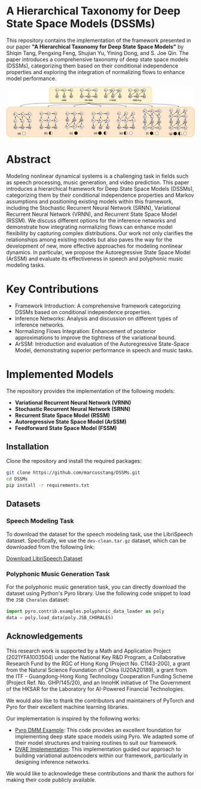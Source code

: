 # A Hierarchical Taxonomy for Deep State Space Models (DSSMs)

This repository contains the implementation of the framework presented in our paper **"A Hierarchical Taxonomy for Deep State Space Models"** by Shiqin Tang, Pengxing Feng, Shujian Yu, Yining Dong, and S. Joe Qin. The paper introduces a comprehensive taxonomy of deep state space models (DSSMs), categorizing them based on their conditional independence properties and exploring the integration of normalizing flows to enhance model performance.

![Hierarchical Framework for DSSMs](Images/main_fig.png)

# Abstract
Modeling nonlinear dynamical systems is a challenging task in fields such as speech processing, music generation, and video prediction. This paper introduces a hierarchical framework for Deep State Space Models (DSSMs), categorizing them by their conditional independence properties and Markov assumptions and positioning existing models within this framework, including the Stochastic Recurrent Neural Network (SRNN), Variational Recurrent Neural Network (VRNN), and Recurrent State Space Model (RSSM). We discuss different options for the inference networks and demonstrate how integrating normalizing flows can enhance model flexibility by capturing complex distributions. Our work not only clarifies the relationships among existing models but also paves the way for the development of new, more effective approaches for modeling nonlinear dynamics. In particular, we propose the Autoregressive State Space Model (ArSSM) and evaluate its effectiveness in speech and polyphonic music modeling tasks.

# Key Contributions
- Framework Introduction: A comprehensive framework categorizing DSSMs based on conditional independence properties.
- Inference Networks: Analysis and discussion on different types of inference networks.
- Normalizing Flows Integration: Enhancement of posterior approximations to improve the tightness of the variational bound.
- ArSSM: Introduction and evaluation of the Autoregressive State-Space Model, demonstrating superior performance in speech and music tasks.

# Implemented Models
The repository provides the implementation of the following models:

- **Variational Recurrent Neural Network (VRNN)**
- **Stochastic Recurrent Neural Network (SRNN)**
- **Recurrent State Space Model (RSSM)**
- **Autoregressive State Space Model (ArSSM)**
- **Feedforward State Space Model (FSSM)**

## Installation

Clone the repository and install the required packages:

```bash
git clone https://github.com/marcusstang/DSSMs.git
cd DSSMs
pip install -r requirements.txt
```

## Datasets

### Speech Modeling Task
To download the dataset for the speech modeling task, use the LibriSpeech dataset. Specifically, we use the `dev-clean.tar.gz` dataset, which can be downloaded from the following link:

[Download LibriSpeech Dataset](https://www.openslr.org/12/)

### Polyphonic Music Generation Task
For the polyphonic music generation task, you can directly download the dataset using Python's Pyro library. Use the following code snippet to load the `JSB Chorales` dataset:

```python
import pyro.contrib.examples.polyphonic_data_loader as poly
data = poly.load_data(poly.JSB_CHORALES)
```

## Acknowledgements
This research work is supported by a Math and Application Project (2021YFA1003504) under the National Key R&D Program, a Collaborative Research Fund by the RGC of Hong Kong (Project No. C1143-20G), a grant from the Natural Science Foundation of China (U20A20189), a grant from the ITF - Guangdong-Hong Kong Technology Cooperation Funding Scheme (Project Ref. No. GHP/145/20), and an InnoHK initiative of The Government of the HKSAR for the Laboratory for AI-Powered Financial Technologies.

We would also like to thank the contributors and maintainers of PyTorch and Pyro for their excellent machine learning libraries.

Our implementation is inspired by the following works:

- [Pyro DMM Example](https://github.com/pyro-ppl/pyro/blob/dev/examples/dmm.py): This code provides an excellent foundation for implementing deep state space models using Pyro. We adapted some of their model structures and training routines to suit our framework.
- [DVAE Implementation](https://github.com/XiaoyuBIE1994/DVAE): This implementation guided our approach to building variational autoencoders within our framework, particularly in designing inference networks.

We would like to acknowledge these contributions and thank the authors for making their code publicly available.

